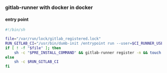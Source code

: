 ### gitlab-runner with docker in docker

#### entry point  
```bash
#!/bin/sh

file="/var/run/lock/gitlab_registered.lock"
RUN_GITLAB_CI="/usr/bin/dumb-init /entrypoint run --user=$CI_RUNNER_USER --working-directory=/home/gitlab-runner"
if [ ! -f "$file" ]; then
    sh -c "$PRE_INSTALL_COMMAND" && gitlab-runner register -n && touch "$file" && sh -c $RUN_GITLAB_CI
else 
    sh -c $RUN_GITLAB_CI     
fi
```

